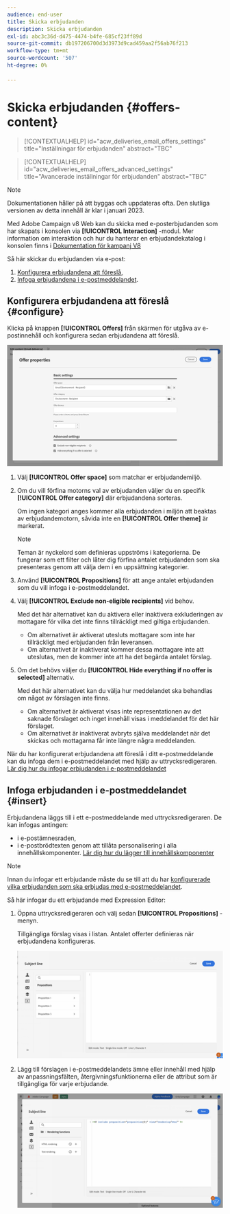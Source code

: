 ```yaml
---
audience: end-user
title: Skicka erbjudanden
description: Skicka erbjudanden
exl-id: abc3c36d-d475-4474-b4fe-685cf23ff89d
source-git-commit: db197206700d3d3973d9cad459aa2f56ab76f213
workflow-type: tm+mt
source-wordcount: '507'
ht-degree: 0%

---
```


# Skicka erbjudanden {#offers-content}

>[!CONTEXTUALHELP]
>id="acw_deliveries_email_offers_settings"
>title="Inställningar för erbjudanden"
>abstract="TBC"

>[!CONTEXTUALHELP]
>id="acw_deliveries_email_offers_advanced_settings"
>title="Avancerade inställningar för erbjudanden"
>abstract="TBC"

>[!NOTE]
>
>Dokumentationen håller på att byggas och uppdateras ofta. Den slutliga versionen av detta innehåll är klar i januari 2023.

Med Adobe Campaign v8 Web kan du skicka med e-posterbjudanden som har skapats i konsolen via **[!UICONTROL Interaction]** -modul. Mer information om interaktion och hur du hanterar en erbjudandekatalog i konsolen finns i [Dokumentation för kampanj V8](https://experienceleague.adobe.com/docs/campaign/campaign-v8/offers/interaction.html)

Så här skickar du erbjudanden via e-post:

1. [Konfigurera erbjudandena att föreslå](#configure),
1. [Infoga erbjudandena i e-postmeddelandet](#insert).

## Konfigurera erbjudandena att föreslå {#configure}

Klicka på knappen **[!UICONTROL Offers]** från skärmen för utgåva av e-postinnehåll och konfigurera sedan erbjudandena att föreslå.

![](assets/create-content-offers.png)

1. Välj **[!UICONTROL Offer space]** som matchar er erbjudandemiljö.

1. Om du vill förfina motorns val av erbjudanden väljer du en specifik **[!UICONTROL Offer category]** där erbjudandena sorteras.

   Om ingen kategori anges kommer alla erbjudanden i miljön att beaktas av erbjudandemotorn, såvida inte en **[!UICONTROL Offer theme]** är markerat.

   >[!NOTE]
   >
   >Teman är nyckelord som definieras uppströms i kategorierna. De fungerar som ett filter och låter dig förfina antalet erbjudanden som ska presenteras genom att välja dem i en uppsättning kategorier.

1. Använd **[!UICONTROL Propositions]** för att ange antalet erbjudanden som du vill infoga i e-postmeddelandet.

1. Välj **[!UICONTROL Exclude non-eligible recipients]** vid behov.

   Med det här alternativet kan du aktivera eller inaktivera exkluderingen av mottagare för vilka det inte finns tillräckligt med giltiga erbjudanden.

   * Om alternativet är aktiverat utesluts mottagare som inte har tillräckligt med erbjudanden från leveransen.
   * Om alternativet är inaktiverat kommer dessa mottagare inte att uteslutas, men de kommer inte att ha det begärda antalet förslag.

1. Om det behövs väljer du **[!UICONTROL Hide everything if no offer is selected]** alternativ.

   Med det här alternativet kan du välja hur meddelandet ska behandlas om något av förslagen inte finns.

   * Om alternativet är aktiverat visas inte representationen av det saknade förslaget och inget innehåll visas i meddelandet för det här förslaget.
   * Om alternativet är inaktiverat avbryts själva meddelandet när det skickas och mottagarna får inte längre några meddelanden.

När du har konfigurerat erbjudandena att föreslå i ditt e-postmeddelande kan du infoga dem i e-postmeddelandet med hjälp av uttrycksredigeraren. [Lär dig hur du infogar erbjudanden i e-postmeddelandet](#insert)

## Infoga erbjudanden i e-postmeddelandet {#insert}

Erbjudandena läggs till i ett e-postmeddelande med uttrycksredigeraren. De kan infogas antingen:

* i e-postämnesraden,
* i e-postbrödtexten genom att tillåta personalisering i alla innehållskomponenter. [Lär dig hur du lägger till innehållskomponenter](content-components.md)

>[!NOTE]
>
>Innan du infogar ett erbjudande måste du se till att du har [konfigurerade vilka erbjudanden som ska erbjudas med e-postmeddelandet](#configure).

Så här infogar du ett erbjudande med Expression Editor:

1. Öppna uttrycksredigeraren och välj sedan **[!UICONTROL Propositions]** -menyn.

   Tillgängliga förslag visas i listan. Antalet offerter definieras när erbjudandena konfigureras.

   ![](assets/offer-insertion.png)

1. Lägg till förslagen i e-postmeddelandets ämne eller innehåll med hjälp av anpassningsfälten, återgivningsfunktionerna eller de attribut som är tillgängliga för varje erbjudande.

   ![](assets/offer-inserted.png)
